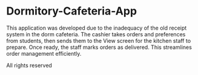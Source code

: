 # Dormitory-Cafeteria-App
This application was developed due to the inadequacy of the old receipt system in the dorm cafeteria. The cashier takes orders and preferences from students, then sends them to the View screen for the kitchen staff to prepare. Once ready, the staff marks orders as delivered. This streamlines order management efficiently.

All rights reserved
